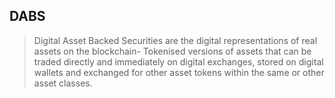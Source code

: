 ## DABS

> Digital Asset Backed Securities are the digital representations of real assets on the blockchain- Tokenised versions of assets that can be traded directly and immediately on digital exchanges, stored on digital wallets and exchanged for other asset tokens within the same or other asset classes.